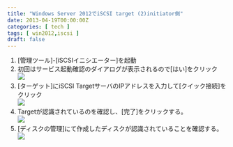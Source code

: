 ```yaml
---
title: "Windows Server 2012でiSCSI target (2)initiator側"
date: 2013-04-19T00:00:00Z
categories: [ tech ]
tags: [ win2012,iscsi ]
draft: false
---
```


1. [管理ツール]-[iSCSIイニシエーター]を起動
1. 初回はサービス起動確認のダイアログが表示されるので[はい]をクリック  
   ![](../images/2502975f.png)
1. [ターゲット]にiSCSI TargetサーバのIPアドレスを入力して[クイック接続]をクリック  
   ![](../images/4b85fbff.png)
1. Targetが認識されているのを確認し、[完了]をクリックする。  
   ![](../images/6e75efcb.png)
1. [ディスクの管理]にて作成したディスクが認識されていることを確認する。  
   ![](../images/157ba09e.png)